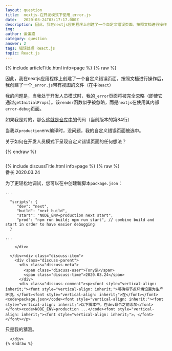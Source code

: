 ```yaml
---
layout: question
title:  nextjs-在开发模式下使用_error.js
date:   2020-03-24T03:17:17.000Z
description: 因此，我在nextjs应用程序上创建了一个自定义错误页面。按照文档进行操作后，我创建了一个_error.js带有视图的文件（在中React）我的问题是...
img: 
author: 蛋蛋猿
category: question
answer: 2
tags: 错误处理 React.js
topic: React.js
---
```

<div class="article-root">
  <div class="article">
    {% include articleTitle.html info=page %}
    {% raw %}
    <div class="article-content"><p><font style="vertical-align: inherit;"><font style="vertical-align: inherit;">因此，我在nextjs应用程序上创建了一个自定义错误页面。</font><font style="vertical-align: inherit;">按照文档进行操作后，我创建了一个</font></font><code>_error.js</code><font style="vertical-align: inherit;"><font style="vertical-align: inherit;">带有视图</font><font style="vertical-align: inherit;">的</font><font style="vertical-align: inherit;">文件（在中</font></font><code>React</code><font style="vertical-align: inherit;"><font style="vertical-align: inherit;">）</font></font></p>

<p><font style="vertical-align: inherit;"><font style="vertical-align: inherit;">我的问题是，当我处于开发人员模式时，我的</font></font><code>_error</code><font style="vertical-align: inherit;"><font style="vertical-align: inherit;">页面将被完全忽略（即使它通过</font></font><code>getInitialProps</code><font style="vertical-align: inherit;"><font style="vertical-align: inherit;">）。</font><font style="vertical-align: inherit;">该</font></font><code>render</code><font style="vertical-align: inherit;"><font style="vertical-align: inherit;">函数似乎被忽略，而是</font></font><code>nextjs</code><font style="vertical-align: inherit;"><font style="vertical-align: inherit;">在使用其内部</font></font><code>error-debug</code><font style="vertical-align: inherit;"><font style="vertical-align: inherit;">页面。</font></font></p>

<p><font style="vertical-align: inherit;"><font style="vertical-align: inherit;">如果我是对的，那么这</font></font><a href="https://github.com/zeit/next.js/blob/9ec81c00fad040154df571701b73cb6e3b1b86fa/server/render.js" rel="nofollow noreferrer"><font style="vertical-align: inherit;"><font style="vertical-align: inherit;">就是仓库中的</font></font></a><font style="vertical-align: inherit;"><font style="vertical-align: inherit;">代码</font><font style="vertical-align: inherit;">（当前版本的第84行）</font></font></p>

<p><font style="vertical-align: inherit;"><font style="vertical-align: inherit;">当我以</font></font><code>production</code><font style="vertical-align: inherit;"><font style="vertical-align: inherit;">env编译时，没问题，我的自定义错误页面被选中。</font></font></p>

<p><font style="vertical-align: inherit;"><font style="vertical-align: inherit;">关于如何在开发人员模式下呈现自定义错误页面的任何想法？</font></font></p></div>
    {% endraw %}
  </div>
  <p style="height: 0;width:0;overflow: hidden;"> 第3297篇《nextjs-在开发模式下使用_error.js》来自Winter(https://github.com/aiyld/aiyld.github.io)的站点</p>
  <div class="discuss-wrapper">
    {% include discussTitle.html info=page %}
    {% raw %}
    <div class="discuss-item">
        <div class="discuss-parent">
          <div class="discuss-meta">
            <span class="discuss-user">番长</span>
            <span class="discuss-time">2020.03.24</span>
          </div>
          <div class="discuss-comment"><p><font style="vertical-align: inherit;"><font style="vertical-align: inherit;">为了更轻松地调试，您可以在中创建新脚本</font></font><code>package.json</code><font style="vertical-align: inherit;"><font style="vertical-align: inherit;">：</font></font></p>

<pre><code>...<font></font>
<font></font>
  "scripts": {<font></font>
     "dev": "next",<font></font>
     "build": "next build",<font></font>
     "start": "NODE_ENV=production next start",<font></font>
     "prod": "npm run build; npm run start", // combine build and start in order to have easier debugging<font></font>
  }<font></font>
<font></font>
...<font></font>
</code></pre></div>
        </div>
        
      </div><div class="discuss-item">
        <div class="discuss-parent">
          <div class="discuss-meta">
            <span class="discuss-user">Tony凯</span>
            <span class="discuss-time">2020.03.24</span>
          </div>
          <div class="discuss-comment"><p><font style="vertical-align: inherit;"><font style="vertical-align: inherit;">明确将节点环境设置为生产环境。</font><font style="vertical-align: inherit;">在</font></font><code>package.json</code><font style="vertical-align: inherit;"><font style="vertical-align: inherit;">以下脚本中，在dev命令之前添加</font></font><code>NODE_ENV=production ...</code><font style="vertical-align: inherit;"><font style="vertical-align: inherit;">。</font></font></p>

<p><font style="vertical-align: inherit;"><font style="vertical-align: inherit;">只是我的猜测。</font></font></p></div>
        </div>
        
      </div>
    {% endraw %}
  </div>
<div>
